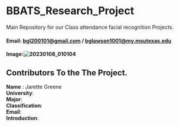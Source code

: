 # BBATS_Research_Project
Main Repository for our Class attendance facial recognition Projects. 

#### Email: bgl200101@gmail.com / bglawson1001@my.msutexas.edu
#### Image:![20230108_010104](https://user-images.githubusercontent.com/122930732/213792198-2ec0a7e9-3401-499d-8e7d-353c619e63b9.jpg)



## Contributors To the The Project.

**Name** : Jarette Greene <br>
**University**: <br>
**Major**: <br>
**Classification**: <br> 
**Email**: <br>
**Introduction**: <br>
